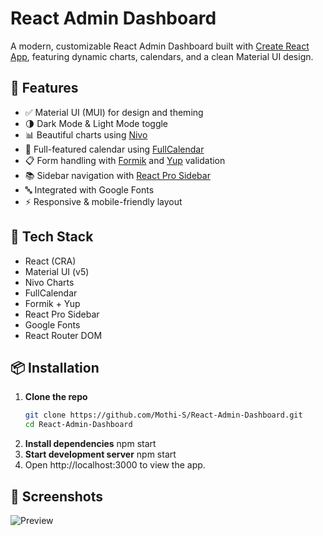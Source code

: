 # React Admin Dashboard

A modern, customizable React Admin Dashboard built with [Create React App](https://create-react-app.dev), featuring dynamic charts, calendars, and a clean Material UI design.

## 🚀 Features

- ✅ Material UI (MUI) for design and theming
- 🌗 Dark Mode & Light Mode toggle
- 📊 Beautiful charts using [Nivo](https://nivo.rocks/)
- 📅 Full-featured calendar using [FullCalendar](https://fullcalendar.io/)
- 📋 Form handling with [Formik](https://formik.org/) and [Yup](https://github.com/jquense/yup) validation
- 📚 Sidebar navigation with [React Pro Sidebar](https://github.com/azouaoui-med/react-pro-sidebar)
- 🔤 Integrated with Google Fonts
- ⚡ Responsive & mobile-friendly layout

## 🧱 Tech Stack

- React (CRA)
- Material UI (v5)
- Nivo Charts
- FullCalendar
- Formik + Yup
- React Pro Sidebar
- Google Fonts
- React Router DOM

## 📦 Installation

1. **Clone the repo**
   ```bash
   git clone https://github.com/Mothi-S/React-Admin-Dashboard.git
   cd React-Admin-Dashboard
2. **Install dependencies**
   npm start
3. **Start development server**
   npm start
4. Open http://localhost:3000 to view the app.

## 📸 Screenshots

![Preview](./dashboard-preview.PNG)

